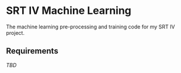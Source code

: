 # SRT IV Machine Learning
The machine learning pre-processing and training code for my SRT IV project.

## Requirements
*TBD*